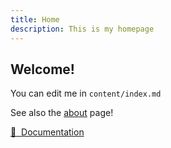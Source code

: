 ```yaml
---
title: Home
description: This is my homepage
---
```


## Welcome!

You can edit me in <code>content/index.md</code>

See also the [about](/content/about) page!

[📖 &nbsp;Documentation](https://content.nuxtjs.org)
